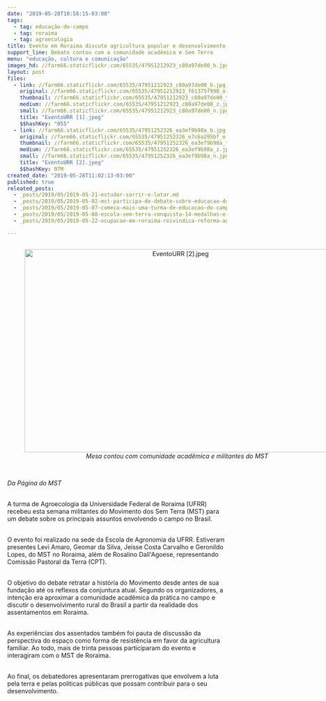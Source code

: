 ```yaml
---
date: "2019-05-28T10:58:15-03:00"
tags:
  - tag: educação-do-campo
  - tag: roraima
  - tag: agroecologia
title: Evento em Roraima discute agricultura popular e desenvolvimento
support_line: Debate contou com a comunidade acadêmica e Sem Terra
menu: "educação, cultura e comunicação"
images_hd: //farm66.staticflickr.com/65535/47951212923_c80a97de00_b.jpg
layout: post
files:
  - link: //farm66.staticflickr.com/65535/47951212923_c80a97de00_b.jpg
    original: //farm66.staticflickr.com/65535/47951212923_f61375f990_o.jpg
    thumbnail: //farm66.staticflickr.com/65535/47951212923_c80a97de00_t.jpg
    medium: //farm66.staticflickr.com/65535/47951212923_c80a97de00_z.jpg
    small: //farm66.staticflickr.com/65535/47951212923_c80a97de00_n.jpg
    title: "EventoURR [1].jpeg"
    $$hashKey: "055"
  - link: //farm66.staticflickr.com/65535/47951252326_ea3ef9b98a_b.jpg
    original: //farm66.staticflickr.com/65535/47951252326_e7c6a295bf_o.jpg
    thumbnail: //farm66.staticflickr.com/65535/47951252326_ea3ef9b98a_t.jpg
    medium: //farm66.staticflickr.com/65535/47951252326_ea3ef9b98a_z.jpg
    small: //farm66.staticflickr.com/65535/47951252326_ea3ef9b98a_n.jpg
    title: "EventoURR [2].jpeg"
    $$hashKey: 07M
created_date: "2019-05-28T11:02:13-03:00"
published: true
releated_posts:
  - _posts/2019/05/2019-05-21-estudar-sorrir-e-lutar.md
  - _posts/2019/05/2019-05-02-mst-participa-de-debate-sobre-educacao-do-campo-na-jura.md
  - _posts/2019/05/2019-05-07-comeca-mais-uma-turma-de-educacao-do-campo-em-santa-catarina.md
  - _posts/2019/05/2019-05-08-escola-sem-terra-conquista-14-medalhas-e-3-trofeus-jogos-escolares.md
  - _posts/2019/05/2019-05-22-ocupacao-em-roraima-reivindica-reforma-agraria-na-regiao.md

---
```

<div style="text-align:center">
<figure class="image" style="display:inline-block"><img alt="EventoURR [2].jpeg" height="467" src="//farm66.staticflickr.com/65535/47951252326_ea3ef9b98a_b.jpg" width="700" />
<figcaption><em>Mesa contou com comunidade acad&ecirc;mica e militantes do MST</em></figcaption>
</figure>
</div>

<p><br />
<em>Da P&aacute;gina do MST</em></p>

<p><br />
A turma de Agroecologia da Universidade Federal de Roraima (UFRR) recebeu esta semana militantes do Movimento dos Sem Terra (MST) para um debate sobre os principais assuntos envolvendo o campo no Brasil.<br />
&nbsp;</p>

<p>O evento foi realizado na sede da Escola de Agronomia da UFRR. Estiveram presentes Levi Amaro, Geomar da Silva, Jeisse Costa Carvalho e Geronildo Lopes, do MST no Roraima, al&eacute;m de Rosalino Dall&#39;Agoese, representando Comiss&atilde;o Pastoral da Terra (CPT).<br />
&nbsp;</p>

<p>O objetivo do debate retratar a hist&oacute;ria do Movimento desde antes de sua funda&ccedil;&atilde;o at&eacute; os reflexos da conjuntura atual. Segundo os organizadores, a inten&ccedil;&atilde;o era aproximar a comunidade acad&ecirc;mica da pr&aacute;tica no campo e discutir o desenvolvimento rural do Brasil a partir da realidade dos assentamentos em Roraima.<br />
&nbsp;</p>

<p>As experi&ecirc;ncias dos assentados tamb&eacute;m foi pauta de discuss&atilde;o da perspectiva do espa&ccedil;o como forma de resist&ecirc;ncia em favor da agricultura familiar. Ao todo, mais de trinta pessoas participaram do evento e interagiram com o MST de Roraima.<br />
&nbsp;</p>

<p>Ao final, os debatedores apresentaram prerrogativas que envolvem a luta pela terra e pelas politicas p&uacute;blicas que possam contribuir para o seu desenvolvimento.</p>
